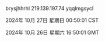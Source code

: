 brysjhhrhl 219.139.197.74 yqqlmgsycl

2024年 10月 27日 星期日 00:50:01 CST

2024年 10月 26日 星期六 16:50:01 GMT

